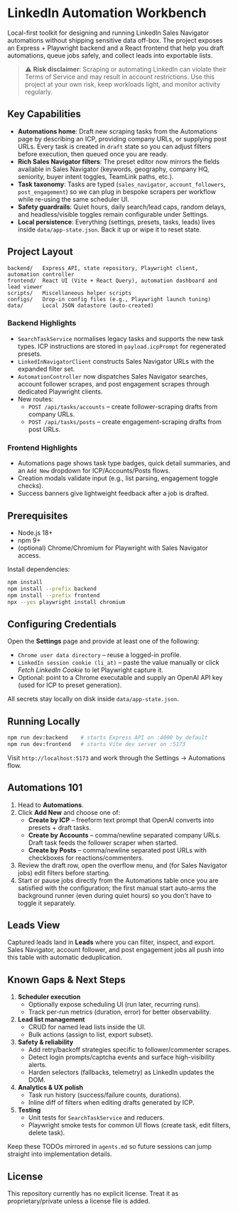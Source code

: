 # LinkedIn Automation Workbench

Local-first toolkit for designing and running LinkedIn Sales Navigator automations without shipping sensitive data off-box. The project exposes an Express + Playwright backend and a React frontend that help you draft automations, queue jobs safely, and collect leads into exportable lists.

> ⚠️ **Risk disclaimer**: Scraping or automating LinkedIn can violate their Terms of Service and may result in account restrictions. Use this project at your own risk, keep workloads light, and monitor activity regularly.

## Key Capabilities

- **Automations home**: Draft new scraping tasks from the Automations page by describing an ICP, providing company URLs, or supplying post URLs. Every task is created in `draft` state so you can adjust filters before execution, then queued once you are ready.
- **Rich Sales Navigator filters**: The preset editor now mirrors the fields available in Sales Navigator (keywords, geography, company HQ, seniority, buyer intent toggles, TeamLink paths, etc.).
- **Task taxonomy**: Tasks are typed (`sales_navigator`, `account_followers`, `post_engagement`) so we can plug in bespoke scrapers per workflow while re-using the same scheduler UI.
- **Safety guardrails**: Quiet hours, daily search/lead caps, random delays, and headless/visible toggles remain configurable under Settings.
- **Local persistence**: Everything (settings, presets, tasks, leads) lives inside `data/app-state.json`. Back it up or wipe it to reset state.

## Project Layout

```
backend/   Express API, state repository, Playwright client, automation controller
frontend/  React UI (Vite + React Query), automation dashboard and lead viewer
scripts/   Miscellaneous helper scripts
configs/   Drop-in config files (e.g., Playwright launch tuning)
data/      Local JSON datastore (auto-created)
```

### Backend Highlights

- `SearchTaskService` normalises legacy tasks and supports the new task types. ICP instructions are stored in `payload.icpPrompt` for regenerated presets.
- `LinkedInNavigatorClient` constructs Sales Navigator URLs with the expanded filter set.
- `AutomationController` now dispatches Sales Navigator searches, account follower scrapes, and post engagement scrapes through dedicated Playwright clients.
- New routes:
  - `POST /api/tasks/accounts` – create follower-scraping drafts from company URLs.
  - `POST /api/tasks/posts` – create engagement-scraping drafts from post URLs.

### Frontend Highlights

- Automations page shows task type badges, quick detail summaries, and an `Add New` dropdown for ICP/Accounts/Posts flows.
- Creation modals validate input (e.g., list parsing, engagement toggle checks).
- Success banners give lightweight feedback after a job is drafted.

## Prerequisites

- Node.js 18+
- npm 9+
- (optional) Chrome/Chromium for Playwright with Sales Navigator access.

Install dependencies:

```bash
npm install
npm install --prefix backend
npm install --prefix frontend
npx --yes playwright install chromium
```

## Configuring Credentials

Open the **Settings** page and provide at least one of the following:

- `Chrome user data directory` – reuse a logged-in profile.
- `LinkedIn session cookie (li_at)` – paste the value manually or click *Fetch LinkedIn Cookie* to let Playwright capture it.
- Optional: point to a Chrome executable and supply an OpenAI API key (used for ICP to preset generation).

All secrets stay locally on disk inside `data/app-state.json`.

## Running Locally

```bash
npm run dev:backend    # starts Express API on :4000 by default
npm run dev:frontend   # starts Vite dev server on :5173
```

Visit `http://localhost:5173` and work through the Settings → Automations flow.

## Automations 101

1. Head to **Automations**.
2. Click **Add New** and choose one of:
   - **Create by ICP** – freeform text prompt that OpenAI converts into presets + draft tasks.
   - **Create by Accounts** – comma/newline separated company URLs. Draft task feeds the follower scraper when started.
   - **Create by Posts** – comma/newline separated post URLs with checkboxes for reactions/commenters.
3. Review the draft row, open the overflow menu, and (for Sales Navigator jobs) edit filters before starting.
4. Start or pause jobs directly from the Automations table once you are satisfied with the configuration; the first manual start auto-arms the background runner (even during quiet hours) so you don't have to toggle it separately.

## Leads View

Captured leads land in **Leads** where you can filter, inspect, and export. Sales Navigator, account follower, and post engagement jobs all push into this table with automatic deduplication.

## Known Gaps & Next Steps

1. **Scheduler execution**
   - Optionally expose scheduling UI (run later, recurring runs).
   - Track per-run metrics (duration, error) for better observability.
2. **Lead list management**
   - CRUD for named lead lists inside the UI.
   - Bulk actions (assign to list, export subset).
3. **Safety & reliability**
   - Add retry/backoff strategies specific to follower/commenter scrapes.
   - Detect login prompts/captcha events and surface high-visibility alerts.
   - Harden selectors (fallbacks, telemetry) as LinkedIn updates the DOM.
4. **Analytics & UX polish**
   - Task run history (success/failure counts, durations).
   - Inline diff of filters when editing drafts generated by ICP.
5. **Testing**
   - Unit tests for `SearchTaskService` and reducers.
   - Playwright smoke tests for common UI flows (create task, edit filters, delete task).

Keep these TODOs mirrored in `agents.md` so future sessions can jump straight into implementation details.

## License

This repository currently has no explicit license. Treat it as proprietary/private unless a license file is added.

